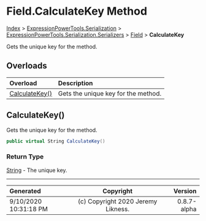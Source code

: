 ﻿# Field.CalculateKey Method

[Index](../index.md) > [ExpressionPowerTools.Serialization](ExpressionPowerTools.Serialization.a.md) > [ExpressionPowerTools.Serialization.Serializers](ExpressionPowerTools.Serialization.Serializers.n.md) > [Field](ExpressionPowerTools.Serialization.Serializers.Field.cs.md) > **CalculateKey**

Gets the unique key for the method.

## Overloads

| Overload | Description |
| :-- | :-- |
| [CalculateKey()](#calculatekey) | Gets the unique key for the method. |
## CalculateKey()

Gets the unique key for the method.

```csharp
public virtual String CalculateKey()
```

### Return Type

 [String](https://docs.microsoft.com/dotnet/api/system.string)  - The unique key.



---

| Generated | Copyright | Version |
| :-- | :-: | --: |
| 9/10/2020 10:31:18 PM | (c) Copyright 2020 Jeremy Likness. | 0.8.7-alpha |
